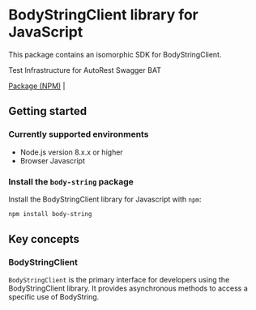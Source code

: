 # BodyStringClient library for JavaScript

This package contains an isomorphic SDK for BodyStringClient.

Test Infrastructure for AutoRest Swagger BAT

[Package (NPM)](https://www.npmjs.com/package/body-string) |

## Getting started

### Currently supported environments

- Node.js version 8.x.x or higher
- Browser Javascript


### Install the `body-string` package

Install the BodyStringClient library for Javascript with `npm`:

```bash
npm install body-string
```


## Key concepts

### BodyStringClient

`BodyStringClient` is the primary interface for developers using the BodyStringClient library. It provides asynchronous methods to access a specific use of BodyString.